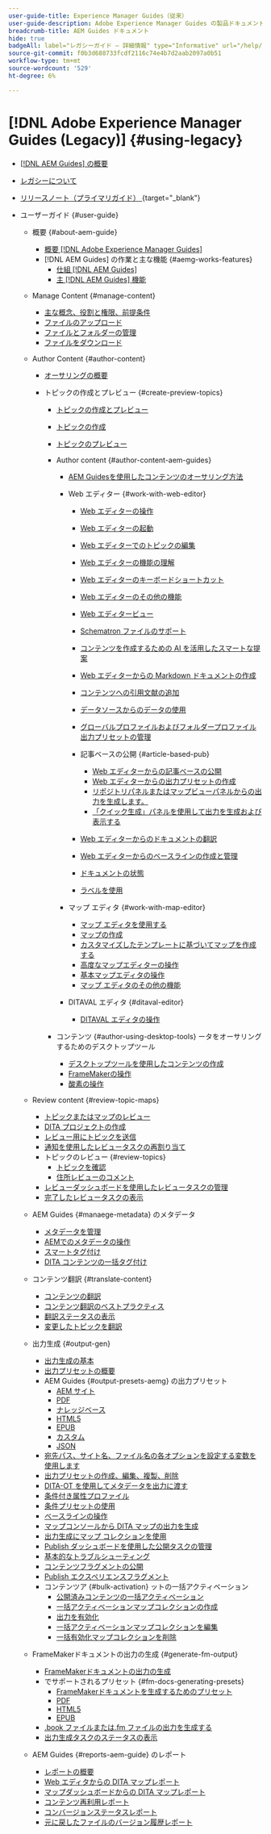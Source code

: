 ```yaml
---
user-guide-title: Experience Manager Guides（従来）
user-guide-description: Adobe Experience Manager Guides の製品ドキュメントを参照してください。
breadcrumb-title: AEM Guides ドキュメント
hide: true
badgeAll: label="レガシーガイド – 詳細情報" type="Informative" url="/help/legacy-product-guide/legacy.md" tooltip="レガシーガイド"
source-git-commit: f0b3d688733fcdf2116c74e4b7d2aab2097a0b51
workflow-type: tm+mt
source-wordcount: '529'
ht-degree: 6%

---
```



# [!DNL Adobe Experience Manager Guides (Legacy)] {#using-legacy}

- [[!DNL AEM Guides] の概要](overview.md)
- [レガシーについて](legacy.md)
- [ リリースノート（プライマリガイド） ](https://experienceleague.adobe.com/ja/docs/experience-manager-guides/using/release-info/aem-guides-releases-roadmap){target="_blank"}

- ユーザーガイド {#user-guide}

   - 概要 {#about-aem-guide}
      - [概要  [!DNL Adobe Experience Manager Guides]](./user-guide/intro.md)
      - [!DNL AEM Guides] の作業と主な機能 {#aemg-works-features}
         - [仕組  [!DNL AEM Guides] ](./user-guide/intro-how-dxml-works.md)
         - [主  [!DNL AEM Guides]  機能](./user-guide/intro-dxml-features.md)
   - Manage Content {#manage-content}
      - [主な概念、役割と権限、前提条件](./user-guide/authoring.md)
      - [ファイルのアップロード](./user-guide/authoring-upload-existing-files.md)
      - [ファイルとフォルダーの管理](./user-guide/authoring-file-management.md)
      - [ファイルをダウンロード](./user-guide/authoring-download-assets.md)
   - Author Content {#author-content}

      - [オーサリングの概要](./user-guide/authoring-content.md)
      - トピックの作成とプレビュー {#create-preview-topics}

         - [トピックの作成とプレビュー](./user-guide/create-preview-topics.md)
         - [トピックの作成](./user-guide/web-editor-create-topics.md)
         - [トピックのプレビュー](./user-guide/web-editor-preview-topics.md)
         - Author content {#author-content-aem-guides}

            - [AEM Guidesを使用したコンテンツのオーサリング方法](./user-guide/authoring-content-xml-doc.md)
            - Web エディター {#work-with-web-editor}

               - [Web エディターの操作](./user-guide/web-editor.md)
               - [Web エディターの起動](./user-guide/web-editor-launch-editor.md)
               - [Web エディターでのトピックの編集](./user-guide/web-editor-edit-topics.md)
               - [Web エディターの機能の理解](./user-guide/web-editor-features.md)
               - [Web エディターのキーボードショートカット](./user-guide/web-editor-keyboard-shortcuts.md)
               - [Web エディターのその他の機能](./user-guide/web-editor-other-features.md)
               - [Web エディタービュー](./user-guide/web-editor-views.md)
               - [Schematron ファイルのサポート](./user-guide/support-schematron-file.md)
               - [コンテンツを作成するための AI を活用したスマートな提案](./user-guide/authoring-ai-based-smart-suggestions.md)

               - [Web エディターからの Markdown ドキュメントの作成](./user-guide/web-editor-markdown-topic.md)
               - [コンテンツへの引用文献の追加](./user-guide/web-editor-apply-citations.md)
               - [データソースからのデータの使用](./user-guide/web-editor-content-snippet.md)
               - [グローバルプロファイルおよびフォルダープロファイル出力プリセットの管理](./user-guide/web-editor-manage-output-presets.md)
               - 記事ベースの公開 {#article-based-pub}
                  - [Web エディターからの記事ベースの公開](./user-guide/web-editor-article-publishing.md)
                  - [Web エディターからの出力プリセットの作成](./user-guide/web-editor-article-publishing-presets.md)
                  - [リポジトリパネルまたはマップビューパネルからの出力を生成します。](./user-guide/web-editor-article-publishing-output.md)
                  - [「クイック生成」パネルを使用して出力を生成および表示する](./user-guide/web-editor-quick-generate-panel.md)
               - [Web エディターからのドキュメントの翻訳](./user-guide/translate-documents-web-editor.md)
               - [Web エディターからのベースラインの作成と管理](./user-guide/web-editor-baseline.md)
               - [ドキュメントの状態](./user-guide/web-editor-document-states.md)
               - [ラベルを使用](./user-guide/web-editor-use-label.md)

            - マップ エディタ {#work-with-map-editor}
               - [マップ エディタを使用する](./user-guide/map-editor.md)
               - [マップの作成](./user-guide/map-editor-create-map.md)
               - [カスタマイズしたテンプレートに基づいてマップを作成する](./user-guide/create-maps-customized-templates.md)
               - [高度なマップエディターの操作](./user-guide/map-editor-advanced-map-editor.md)
               - [基本マップエディタの操作](./user-guide/map-editor-basic-map-editor.md)
               - [マップ エディタのその他の機能](./user-guide/map-editor-other-features.md)
            - DITAVAL エディタ {#ditaval-editor}
               - [DITAVAL エディタの操作](./user-guide/ditaval-editor.md)

         - コンテンツ {#author-using-desktop-tools} ータをオーサリングするためのデスクトップツール
            - [デスクトップツールを使用したコンテンツの作成](./user-guide/author-desktop-tools.md)
            - [FrameMakerの操作](./user-guide/author-desktop-framemaker.md)
            - [酸素の操作](./user-guide/author-desktop-oxygen.md)

   - Review content {#review-topic-maps}
      - [トピックまたはマップのレビュー](./user-guide/review.md)
      - [DITA プロジェクトの作成](./user-guide/authoring-create-dita-project.md)
      - [レビュー用にトピックを送信](./user-guide/review-send-topics-for-review.md)
      - [通知を使用したレビュータスクの再割り当て](./user-guide/reassign-review-using-notification.md)
      - トピックのレビュー {#review-topics}
         - [トピックを確認](./user-guide/review-topics.md)
         - [住所レビューのコメント](./user-guide/review-address-review-comments.md)
      - [レビューダッシュボードを使用したレビュータスクの管理](./user-guide/review-manage-tasks-review-dashboard.md)
      - [完了したレビュータスクの表示](./user-guide/review-view-completed-task.md)
   - AEM Guides {#manaege-metadata} のメタデータ
      - [メタデータを管理](./user-guide/manage-metadata.md)
      - [AEMでのメタデータの操作](./user-guide/metadata-dita.md)
      - [スマートタグ付け](./user-guide/web-editor-smart-tagging.md)
      - [DITA コンテンツの一括タグ付け](./user-guide/map-editor-bulk-tagging.md)
   - コンテンツ翻訳 {#translate-content}
      - [コンテンツの翻訳](./user-guide/translation.md)
      - [コンテンツ翻訳のベストプラクティス](./user-guide/translation-first-time.md)
      - [翻訳ステータスの表示](./user-guide/translation-view-trans-state-6234.md)
      - [変更したトピックを翻訳](./user-guide/translation-modified-topics-6234.md)
   - 出力生成 {#output-gen}
      - [出力生成の基本](./user-guide/generate-output.md)
      - [出力プリセットの概要](./user-guide/generate-output-understand-presets.md)
      - AEM Guides {#output-presets-aemg} の出力プリセット
         - [AEM サイト](./user-guide/generate-output-aem-site.md)
         - [PDF](./user-guide/generate-output-pdf.md)
         - [ナレッジベース](./user-guide/generate-output-knowledge-base.md)
         - [HTML5](./user-guide/generate-output-html5.md)
         - [EPUB](./user-guide/generate-output-epub.md)
         - [カスタム](./user-guide/generate-output-custom.md)
         - [JSON](./user-guide/generate-output-json.md)
      - [宛先パス、サイト名、ファイル名の各オプションを設定する変数を使用します](./user-guide/generate-output-use-variables.md)
      - [出力プリセットの作成、編集、複製、削除](./user-guide/generate-output-create-edit-preset.md)
      - [DITA-OT を使用してメタデータを出力に渡す](./user-guide/pass-metadata-dita-ot.md)
      - [条件付き属性プロファイル](./user-guide/generate-output-conditional-attribute-profiling.md)
      - [条件プリセットの使用](./user-guide/generate-output-use-condition-presets.md)
      - [ベースラインの操作](./user-guide/generate-output-use-baseline-for-publishing.md)
      - [マップコンソールから DITA マップの出力を生成](./user-guide/generate-output-for-a-dita-map.md)
      - [出力生成にマップ コレクションを使用](./user-guide/generate-output-use-map-collection-output-generation.md)
      - [Publish ダッシュボードを使用した公開タスクの管理](./user-guide/generate-output-publish-dashboard.md)
      - [基本的なトラブルシューティング](./user-guide/generate-output-basic-troubleshooting.md)
      - [コンテンツフラグメントの公開](./user-guide/publish-content-fragment.md)
      - [Publish エクスペリエンスフラグメント](./user-guide/publish-experience-fragment.md)
      - コンテンツア {#bulk-activation} ットの一括アクティベーション
         - [公開済みコンテンツの一括アクティベーション](./user-guide/conf-bulk-activation.md)
         - [一括アクティベーションマップコレクションの作成](./user-guide/conf-bulk-activation-create-map-collection.md)
         - [出力を有効化](./user-guide/conf-bulk-activation-publish-map-collection.md)
         - [一括アクティベーションマップコレクションを編集](./user-guide/conf-bulk-activation-edit-map-collection.md)
         - [一括有効化マップコレクションを削除](./user-guide/conf-bulk-activation-delete-map-collection.md)
   - FrameMakerドキュメントの出力の生成 {#generate-fm-output}
      - [FrameMakerドキュメントの出力の生成](./user-guide/fm-output-generatation.md)
      - でサポートされるプリセット {#fm-docs-generating-presets}
         - [FrameMakerドキュメントを生成するためのプリセット](./user-guide/fm-output-understand-presets.md)
         - [PDF](./user-guide/fm-output-pdf-preset.md)
         - [HTML5](./user-guide/fm-output-html5-preset.md)
         - [EPUB](./user-guide/fm-output-epub-preset.md)
      - [.book ファイルまたは.fm ファイルの出力を生成する](./user-guide/fm-output-generate.md)
      - [出力生成タスクのステータスの表示](./user-guide/fm-output-view-status.md)
   - AEM Guides {#reports-aem-guide} のレポート
      - [レポートの概要](./user-guide/reports-intro.md)
      - [Web エディタからの DITA マップレポート](./user-guide/reports-web-editor.md)
      - [マップダッシュボードからの DITA マップレポート](./user-guide/reports-ditamap.md)
      - [コンテンツ再利用レポート](./user-guide/reports-content-reuse.md)
      - [コンバージョンステータスレポート](./user-guide/reports-convertion-status.md)
      - [元に戻したファイルのバージョン履歴レポート](./user-guide/reports-reverted-file-version-history.md)

<!--
  - Articles {#kb-articles}

    - Use native PDF publishing feature {#web-editor}
      - [Publish PDF output](./web-editor/native-pdf-web-editor.md)
      - [Configure additional special characters](./web-editor/configure-additional-special-characters.md)

    - Authoring {#authoring}
      - Web Editor {#webeditor}
        - [Content re-usability in AEM Guides](./knowledge-base/kb-articles/authoring/webeditor/content-reusability-in-aem-guides.md)
        - Customizing {#customizing}
          - [Add custom button to toolbar](./knowledge-base/kb-articles/authoring/webeditor/customization/add-custom-button-to-webeditor-toolbar.md)
          - [Add custom styles to Web Editor](./knowledge-base/kb-articles/authoring/webeditor/customization/add-custom-styles-to-webeditor.md)
          - [Customize Folder ContextMenu](./knowledge-base/kb-articles/authoring/webeditor/customization/hide-create-ditamap-webeditor.md)
          - [Customize File ContextMenu](./knowledge-base/kb-articles/authoring/webeditor/customization/remove-delete-from-webeditor.md)
        - Schematron {#schematron}
          - [Schematron Validation](./knowledge-base/kb-articles/authoring/webeditor/schematron/vailidating-with-schematron.md)
      - Reports {#reports}
        - [Manage metadata for your DITA content](./knowledge-base/kb-articles/authoring/reports/manage-metadata.md)
      - [Define icon for custom dita types](./knowledge-base/kb-articles/authoring/define-icon-for-custom-ditatypes.md)
    - Guides Extention Framework {#extention-framework}
      - Aem Guides Framework {#aem-guides-framework}
        - [Basic Customisations](./guides-ui-extensions/aem_guides_framework/basic-customisation.md)
        - [JUI Framework](./guides-ui-extensions/aem_guides_framework/jui-framework.md)
        - Components {#framework-components}
          - [Button](./guides-ui-extensions/aem_guides_framework/components/button.md)
          - [Icon](./guides-ui-extensions/aem_guides_framework/components/icon.md)
          - [Label](./guides-ui-extensions/aem_guides_framework/components/label.md)
          - [List](./guides-ui-extensions/aem_guides_framework/components/list.md)
          - [Textarea](./guides-ui-extensions/aem_guides_framework/components/textArea.md)
        - Widgets {#framework-widgets}
          - [Rendering Widgets](./guides-ui-extensions/aem_guides_framework/Widgets/rendering-widget.md)
          - [Basic Widgets](./guides-ui-extensions/aem_guides_framework/Widgets/basic-widget.md)
      - Getting Started {#getting-started}
        - [Introduction](./guides-ui-extensions/getting-started/Introduction.md)
        - [Installation guide](./guides-ui-extensions/getting-started/integrating-customisations.md)
        - [Extension Repositry intro](./guides-ui-extensions/getting-started/extension-repo-intro.md)
      - Customisations {#customisations}
        - [Simple customisation](./guides-ui-extensions/customisations/add-button.md)
        - [Customising Context Menus](./guides-ui-extensions/customisations/context-menus.md)
        - [Customising Toolbar & Topbar](./guides-ui-extensions/customisations/toolbar-topbar.md)
        - [Examples](./guides-ui-extensions/examples.md)
        - [Customisable Jsons](./guides-ui-extensions/JSONs.md)
        - Review{#review-app-customisations}
          - [Components](./guides-ui-extensions/customisations/ReviewApp/components.md)
          - [Customising](./guides-ui-extensions/customisations/ReviewApp/customisation.md)
          - [Custom Dialog](./guides-ui-extensions/customisations/ReviewApp/custom-dialog.md)
    - Publishing {#publishing}

      - [Configuring AEM Environment for Native PDF Publishing](./knowledge-base/kb-articles/publishing/configuring-aem-environment-for-native-pdf-publishing.md)

      - [Generate Bookmap's TOC in Native PDF Publishing](./knowledge-base/kb-articles/publishing/how-to-include-bookmap-toc-in-pdf-publishing.md)

      - [FMPS and Guides](./knowledge-base/kb-articles/publishing/fmpsandguides.md)
      - [Microservice architecture and performance](./knowledge-base/publishing/publish-microservice-architecture-and-performance.md)
      - [Configure microservice-based publishing with JWT authentication](./knowledge-base/publishing/configure-microservices.md)
      - [Configure microservice-based publishing with OAuth authentication](./knowledge-base/publishing/configure-microservices-imt-config.md)

      - [Publishing benchmarks on AEM cloud](./knowledge-base/publishing/publishing-benchmarks-on-cloud.md)
      - [Set up a custom DITA-OT](./knowledge-base/kb-articles/publishing/setup-a-custom-dita-ot.md)

    - Workflows {#workflows}
      - [Post Generation Workflow](./knowledge-base/kb-articles/workflows/using-post-generation-workflow.md)
    - Translation {#translation}
      - [Exclude paragraphs from translation](./knowledge-base/kb-articles/translation/exclude-paragraphs-from-translation.md)
    - Use Cases {#use-cases}
      - [Working with conditional content](./knowledge-base/kb-articles/content-architecture/working-with-conditional-content.md)
      - [Working with keys](./knowledge-base/kb-articles/content-architecture/working-with-keys.md)

  - [Use Oxygen Connector](./oxygen-connector/use-aem-connector.md)

-->
